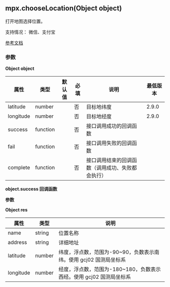 ## mpx.chooseLocation(Object object)

打开地图选择位置。

支持情况： 微信、支付宝

[参考文档](https://developers.weixin.qq.com/miniprogram/dev/api/location/wx.chooseLocation.html)

### 参数

**Object object**


| 属性      | 类型     | 默认值 | 必填 | 说明                                 | 最低版本 |
| --------- | -------- | ------ | ---- | ------------------------------------ | -------- |
| latitude  | number   |        | 否   | 目标地纬度                           | 2.9.0    |
| longitude | number   |        | 否   | 目标地经度                           | 2.9.0    |
| success   | function |        | 否   | 接口调用成功的回调函数               |          |
| fail      | function |        | 否   | 接口调用失败的回调函数               |          |
| complete  | function |        | 否   | 接口调用结束的回调函数（调用成功、失败都会执行） |          |

**object.success 回调函数**

**参数**

**Object res**


| 属性      | 类型   | 说明                                                                 |
| --------- | ------ | -------------------------------------------------------------------- |
| name      | string | 位置名称                                                             |
| address   | string | 详细地址                                                             |
| latitude  | number | 纬度，浮点数，范围为-90~90，负数表示南纬。使用 gcj02 国测局坐标系     |
| longitude | number | 经度，浮点数，范围为-180~180，负数表示西经。使用 gcj02 国测局坐标系   |
